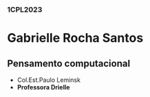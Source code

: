 ### 1CPL2023
# Gabrielle Rocha Santos 
## Pensamento computacional 
- Col.Est.Paulo Leminsk 
- **Professora Drielle**
